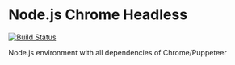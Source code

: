 Node.js Chrome Headless
=======================

[![Build Status](https://travis-ci.org/microbox/node-chrome-headless.svg?branch=master)](https://travis-ci.org/microbox/node-chrome-headless)

Node.js environment with all dependencies of Chrome/Puppeteer
